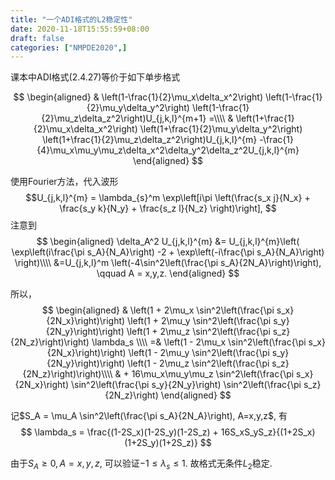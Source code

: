 ```yaml
---
title: "一个ADI格式的L2稳定性"
date: 2020-11-18T15:55:59+08:00
draft: false
categories: ["NMPDE2020",]
---
```


课本中ADI格式(2.4.27)等价于如下单步格式

$$
\begin{aligned}
&
\left(1-\frac{1}{2}\mu_x\delta_x^2\right)
\left(1-\frac{1}{2}\mu_y\delta_y^2\right)
\left(1-\frac{1}{2}\mu_z\delta_z^2\right)U_{j,k,l}^{m+1} =\\\\
&
\left(1+\frac{1}{2}\mu_x\delta_x^2\right)
\left(1+\frac{1}{2}\mu_y\delta_y^2\right)
\left(1+\frac{1}{2}\mu_z\delta_z^2\right)U_{j,k,l}^{m}
-\frac{1}{4}\mu_x\mu_y\mu_z\delta_x^2\delta_y^2\delta_z^2U_{j,k,l}^{m}
\end{aligned}
$$

使用Fourier方法，代入波形
$$U_{j,k,l}^{m} = \lambda_{s}^m 
\exp\left[i\pi
\left(\frac{s_x j}{N_x} + \frac{s_y k}{N_y} + \frac{s_z l}{N_z}
\right)\right],
$$
注意到
$$
\begin{aligned}
\delta_A^2 U_{j,k,l}^{m} 
&= U_{j,k,l}^{m}\left(
    \exp\left(i\frac{\pi s_A}{N_A}\right) -2 +
    \exp\left(-i\frac{\pi s_A}{N_A}\right)
\right)\\\\
&=U_{j,k,l}^m \left(-4\sin^2\left(\frac{\pi s_A}{2N_A}\right)\right),
\qquad A = x,y,z.
\end{aligned}
$$

所以，
$$
\begin{aligned}
&
\left(1 + 2\mu_x \sin^2\left(\frac{\pi s_x}{2N_x}\right)\right)
\left(1 + 2\mu_y \sin^2\left(\frac{\pi s_y}{2N_y}\right)\right)
\left(1 + 2\mu_z \sin^2\left(\frac{\pi s_z}{2N_z}\right)\right)
\lambda_s \\\\
=& 
\left(1 - 2\mu_x \sin^2\left(\frac{\pi s_x}{2N_x}\right)\right)
\left(1 - 2\mu_y \sin^2\left(\frac{\pi s_y}{2N_y}\right)\right)
\left(1 - 2\mu_z \sin^2\left(\frac{\pi s_z}{2N_z}\right)\right)\\\\
& +
16\mu_x\mu_y\mu_z
\sin^2\left(\frac{\pi s_x}{2N_x}\right)
\sin^2\left(\frac{\pi s_y}{2N_y}\right)
\sin^2\left(\frac{\pi s_z}{2N_z}\right)
\end{aligned}
$$

记$S_A = \mu_A \sin^2\left(\frac{\pi s_A}{2N_A}\right), A=x,y,z$, 有
$$
\lambda_s =
\frac{(1-2S_x)(1-2S_y)(1-2S_z) + 16S_xS_yS_z}{(1+2S_x)(1+2S_y)(1+2S_z)}
$$

由于$S_A \ge 0, A=x,y,z$, 可以验证$-1\le \lambda_s \le 1$. 
故格式无条件$L_2$稳定.
